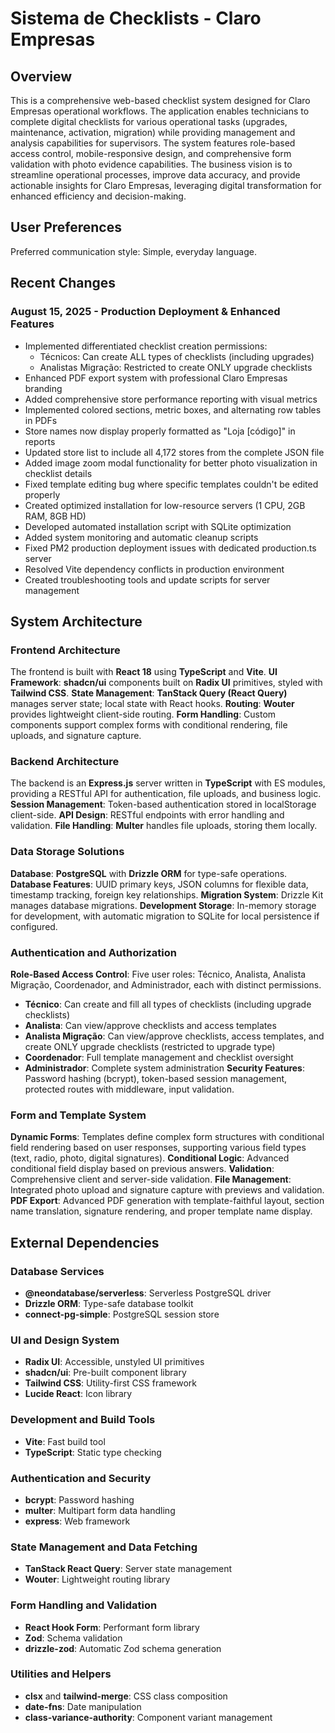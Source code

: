 # Sistema de Checklists - Claro Empresas

## Overview

This is a comprehensive web-based checklist system designed for Claro Empresas operational workflows. The application enables technicians to complete digital checklists for various operational tasks (upgrades, maintenance, activation, migration) while providing management and analysis capabilities for supervisors. The system features role-based access control, mobile-responsive design, and comprehensive form validation with photo evidence capabilities. The business vision is to streamline operational processes, improve data accuracy, and provide actionable insights for Claro Empresas, leveraging digital transformation for enhanced efficiency and decision-making.

## User Preferences

Preferred communication style: Simple, everyday language.

## Recent Changes

### August 15, 2025 - Production Deployment & Enhanced Features
- Implemented differentiated checklist creation permissions:
  - Técnicos: Can create ALL types of checklists (including upgrades)
  - Analistas Migração: Restricted to create ONLY upgrade checklists
- Enhanced PDF export system with professional Claro Empresas branding
- Added comprehensive store performance reporting with visual metrics
- Implemented colored sections, metric boxes, and alternating row tables in PDFs
- Store names now display properly formatted as "Loja [código]" in reports
- Updated store list to include all 4,172 stores from the complete JSON file
- Added image zoom modal functionality for better photo visualization in checklist details
- Fixed template editing bug where specific templates couldn't be edited properly
- Created optimized installation for low-resource servers (1 CPU, 2GB RAM, 8GB HD)
- Developed automated installation script with SQLite optimization
- Added system monitoring and automatic cleanup scripts
- Fixed PM2 production deployment issues with dedicated production.ts server
- Resolved Vite dependency conflicts in production environment
- Created troubleshooting tools and update scripts for server management

## System Architecture

### Frontend Architecture
The frontend is built with **React 18** using **TypeScript** and **Vite**.
**UI Framework**: **shadcn/ui** components built on **Radix UI** primitives, styled with **Tailwind CSS**.
**State Management**: **TanStack Query (React Query)** manages server state; local state with React hooks.
**Routing**: **Wouter** provides lightweight client-side routing.
**Form Handling**: Custom components support complex forms with conditional rendering, file uploads, and signature capture.

### Backend Architecture
The backend is an **Express.js** server written in **TypeScript** with ES modules, providing a RESTful API for authentication, file uploads, and business logic.
**Session Management**: Token-based authentication stored in localStorage client-side.
**API Design**: RESTful endpoints with error handling and validation.
**File Handling**: **Multer** handles file uploads, storing them locally.

### Data Storage Solutions
**Database**: **PostgreSQL** with **Drizzle ORM** for type-safe operations.
**Database Features**: UUID primary keys, JSON columns for flexible data, timestamp tracking, foreign key relationships.
**Migration System**: Drizzle Kit manages database migrations.
**Development Storage**: In-memory storage for development, with automatic migration to SQLite for local persistence if configured.

### Authentication and Authorization
**Role-Based Access Control**: Five user roles: Técnico, Analista, Analista Migração, Coordenador, and Administrador, each with distinct permissions.
- **Técnico**: Can create and fill all types of checklists (including upgrade checklists)
- **Analista**: Can view/approve checklists and access templates  
- **Analista Migração**: Can view/approve checklists, access templates, and create ONLY upgrade checklists (restricted to upgrade type)
- **Coordenador**: Full template management and checklist oversight
- **Administrador**: Complete system administration
**Security Features**: Password hashing (bcrypt), token-based session management, protected routes with middleware, input validation.

### Form and Template System
**Dynamic Forms**: Templates define complex form structures with conditional field rendering based on user responses, supporting various field types (text, radio, photo, digital signatures).
**Conditional Logic**: Advanced conditional field display based on previous answers.
**Validation**: Comprehensive client and server-side validation.
**File Management**: Integrated photo upload and signature capture with previews and validation.
**PDF Export**: Advanced PDF generation with template-faithful layout, section name translation, signature rendering, and proper template name display.

## External Dependencies

### Database Services
- **@neondatabase/serverless**: Serverless PostgreSQL driver
- **Drizzle ORM**: Type-safe database toolkit
- **connect-pg-simple**: PostgreSQL session store

### UI and Design System
- **Radix UI**: Accessible, unstyled UI primitives
- **shadcn/ui**: Pre-built component library
- **Tailwind CSS**: Utility-first CSS framework
- **Lucide React**: Icon library

### Development and Build Tools
- **Vite**: Fast build tool
- **TypeScript**: Static type checking

### Authentication and Security
- **bcrypt**: Password hashing
- **multer**: Multipart form data handling
- **express**: Web framework

### State Management and Data Fetching
- **TanStack React Query**: Server state management
- **Wouter**: Lightweight routing library

### Form Handling and Validation
- **React Hook Form**: Performant form library
- **Zod**: Schema validation
- **drizzle-zod**: Automatic Zod schema generation

### Utilities and Helpers
- **clsx** and **tailwind-merge**: CSS class composition
- **date-fns**: Date manipulation
- **class-variance-authority**: Component variant management